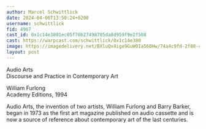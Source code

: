 ```yaml
---
author: Marcel Schwittlick
date: 2024-04-06T13:50:24+0200
username: schwittlick
fid: 4967
cast_id: 0x1c14e3801ec05f70b27498705da8d959f9e2f508
cast: https://warpcast.com/schwittlick/0x1c14e380
image: https://imagedelivery.net/BXluQx4ige9GuW0Ia56BHw/74a4c9fd-2f80-43d0-747e-61a336db8900/original
layout: post
---
```

Audio Arts  
Discourse and Practice in Contemporary Art  
  
William Furlong  
Academy Editions, 1994  
  
Audio Arts, the invention of two artists, William Furlong and Barry Barker, began in 1973 as the first art magazine published on audio cassette and is now a source of reference about contemporary art of the last centuries.  

<img src='https://imagedelivery.net/BXluQx4ige9GuW0Ia56BHw/74a4c9fd-2f80-43d0-747e-61a336db8900/original' alt='' referrerpolicy='no-referrer'/>